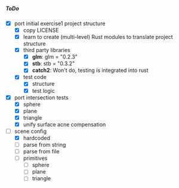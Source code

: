 ##### ToDo

- [x] port initial exercise1 project structure
    - [x] copy LICENSE
    - [x] learn to create (multi-level) Rust modules to translate project structure
    - [x] third party libraries
        - [x] **glm**: glm = "0.2.3"
        - [x] **stb**: stb = "0.3.2"
        - [x] **catch2**: Won't do, testing is integrated into rust
    - [x] test code
        - [x] structure
        - [x] test logic
- [x] port intersection tests
    - [x] sphere
    - [x] plane
    - [x] triangle
    - [x] unify surface acne compensation
- [ ] scene config
    - [x] hardcoded
    - [ ] parse from string
    - [ ] parse from file
    - [ ] primitives
        - [ ] sphere
        - [ ] plane
        - [ ] triangle